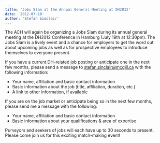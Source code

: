 ```yaml
---
title: 'Jobs Slam at the Annual General Meeting at DH2012'
date: '2012-07-10'
author: 'Stéfan Sinclair'
---
```

The ACH will again be organizing a Jobs Slam during its annual general meeting at the DH2012 Conference in Hamburg (July 19th at 12:30pm). The Jobs Slam is a lively event and a chance for employers to get the word out about upcoming jobs as well as for prospective employees to introduce themselves to everyone present.

If you have a current DH-related job posting or anticipate one in the next few months, please send a message to [stefan.sinclair@mcgill.ca](mailto:stefan.sinclair@mcgill.ca) with the following information:

- Your name, affiliation and basic contact information
- Basic information about the job (title, affiliation, duration, etc.)
- A link to other information, if available

If you are on the job market or anticipate being so in the next few months, please send me a message with the following:

- Your name, affiliation and basic contact information
- Basic information about your qualifications &amp; area of expertise

Purveyors and seekers of jobs will each have up to 30 seconds to present. Please come join us for this exciting match-making event!